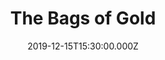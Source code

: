 ---
title: "The Bags of Gold"
image: "https://i.vimeocdn.com/video/839681677.webp?mw=1700&mh=977&q=70"
date: "2019-12-15T15:30:00.000Z"
video:
  type: "vimeo"
  id: 379580130
speaker:
  name: "Bart Wilkins"
  permalink: "bart-wilkins"
series: "here-below"
---